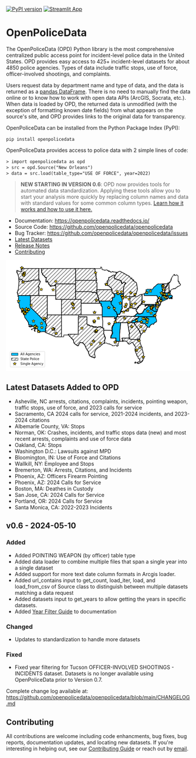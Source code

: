 [![PyPI version](https://badge.fury.io/py/openpolicedata.svg)](https://badge.fury.io/py/openpolicedata)
[![Streamlit App](https://static.streamlit.io/badges/streamlit_badge_black_white.svg)](https://openpolicedata.streamlit.app)

# OpenPoliceData
The OpenPoliceData (OPD) Python library is the most comprehensive centralized public access point for incident-level police data in the United States. OPD provides easy access to 425+ incident-level datasets for about 4850 police agencies. Types of data include traffic stops, use of force, officer-involved shootings, and complaints. 

Users request data by department name and type of data, and the data is returned as a [pandas DataFrame](https://pandas.pydata.org/pandas-docs/stable/reference/api/pandas.DataFrame.html). There is no need to manually find the data online or to know how to work with open data APIs (ArcGIS, Socrata, etc.). When data is loaded by OPD, the returned data is unmodified (with the exception of formatting known date fields) from what appears on the source's site, and OPD provides links to the original data for transparency.

OpenPoliceData can be installed from the Python Package Index (PyPI):
```
pip install openpolicedata
``` 

OpenPoliceData provides access to police data with 2 simple lines of code:
```
> import openpolicedata as opd
> src = opd.Source("New Orleans")
> data = src.load(table_type="USE OF FORCE", year=2022)
```

> **NEW STARTING IN VERSION 0.6**: OPD now provides tools for automated data standardization. Applying these tools allow you to start your analysis more quickly by replacing column names and data with standard values for some common column types. [Learn how it works and how to use it here.](https://openpolicedata.readthedocs.io/en/stable/getting_started/index.html#Data-Standardization)

- Documentation: https://openpolicedata.readthedocs.io/
- Source Code: https://github.com/openpolicedata/openpolicedata
- Bug Tracker: https://github.com/openpolicedata/openpolicedata/issues
- [Latest Datasets](#latest-datasets-added)
- [Release Notes](#release-notes-for-version-057-2023-09-05)
- [Contributing](#contributing)


![alt text](https://github.com/openpolicedata/opd-data/blob/main/OPD_Datasets_Map.png?raw=true)

## Latest Datasets Added to OPD
- Asheville, NC arrests, citations, complaints, incidents, pointing weapon, traffic stops, use of force, and 2023 calls for service
- Sacramento, CA 2024 calls for service, 2021-2024 incidents, and 2023-2024 citations   
- Albemarle County, VA: Stops
- Norman, OK: Crashes, incidents, and traffic stops data (new) and most recent arrests, complaints and use of force data
- Oakland, CA: Stops
- Washington D.C.: Lawsuits against MPD
- Bloomington, IN: Use of Force and Citations
- Wallkill, NY: Employee and Stops
- Bremerton, WA: Arrests, Citations, and Incidents
- Phoenix, AZ: Officers Firearm Pointing
- Phoenix, AZ: 2024 Calls for Service 
- Boston, MA: Deathes in Custody
- San Jose, CA: 2024 Calls for Service
- Portland, OR: 2024 Calls for Service
- Santa Monica, CA: 2022-2023 Incidents

## v0.6 - 2024-05-10
### Added
- Added POINTING WEAPON (by officer) table type
- Added data loader to combine multiple files that span a single year into a single dataset
- Added support for more text date column formats in Arcgis loader.
- Added url_contains input to get_count, load_iter, load, and load_from_csv of Source class to distinguish between multiple datasets matching a data request
- Added datasets input to get_years to allow getting the years in specific datasets.
- Added [Year Filter Guide](https://openpolicedata.readthedocs.io/en/stable/getting_started/year_filtering.html) to documentation
### Changed
- Updates to standardization to handle more datasets
### Fixed
- Fixed year filtering for Tucson OFFICER-INVOLVED SHOOTINGS - INCIDENTS dataset. Datasets is no longer available using OpenPoliceData prior to Version 0.7.

Complete change log available at: https://github.com/openpolicedata/openpolicedata/blob/main/CHANGELOG.md

## Contributing
All contributions are welcome including code enhancments, bug fixes, bug reports, documentation updates, and locating new datasets. If you're interesting in helping out, see our [Contributing Guide](https://github.com/openpolicedata/openpolicedata/blob/main/CONTRIBUTING.MD) or reach out by [email](mailto:openpolicedata@gmail.com).